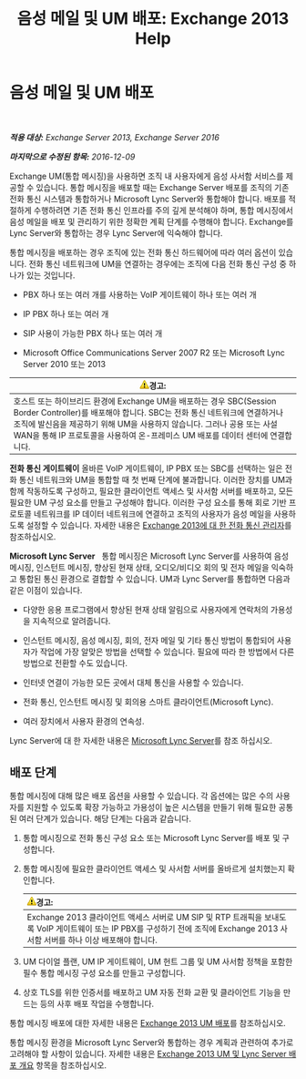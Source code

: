 ﻿---
title: '음성 메일 및 UM 배포: Exchange 2013 Help'
TOCTitle: 음성 메일 및 UM 배포
ms:assetid: 3df61b62-a1e4-41fb-969c-319189ae4e42
ms:mtpsurl: https://technet.microsoft.com/ko-kr/library/JJ673519(v=EXCHG.150)
ms:contentKeyID: 50482925
ms.date: 05/22/2018
mtps_version: v=EXCHG.150
ms.translationtype: MT
---

# 음성 메일 및 UM 배포

 

_**적용 대상:** Exchange Server 2013, Exchange Server 2016_

_**마지막으로 수정된 항목:** 2016-12-09_

Exchange UM(통합 메시징)을 사용하면 조직 내 사용자에게 음성 사서함 서비스를 제공할 수 있습니다. 통합 메시징을 배포할 때는 Exchange Server 배포를 조직의 기존 전화 통신 시스템과 통합하거나 Microsoft Lync Server와 통합해야 합니다. 배포를 적절하게 수행하려면 기존 전화 통신 인프라를 주의 깊게 분석해야 하며, 통합 메시징에서 음성 메일을 배포 및 관리하기 위한 정확한 계획 단계를 수행해야 합니다. Exchange를 Lync Server와 통합하는 경우 Lync Server에 익숙해야 합니다.

통합 메시징을 배포하는 경우 조직에 있는 전화 통신 하드웨어에 따라 여러 옵션이 있습니다. 전화 통신 네트워크에 UM을 연결하는 경우에는 조직에 다음 전화 통신 구성 중 하나가 있는 것입니다.

  - PBX 하나 또는 여러 개를 사용하는 VoIP 게이트웨이 하나 또는 여러 개

  - IP PBX 하나 또는 여러 개

  - SIP 사용이 가능한 PBX 하나 또는 여러 개

  - Microsoft Office Communications Server 2007 R2 또는 Microsoft Lync Server 2010 또는 2013

<table>
<thead>
<tr class="header">
<th><img src="images/Bb125224.warning(EXCHG.150).gif" title="경고" alt="경고" />경고:</th>
</tr>
</thead>
<tbody>
<tr class="odd">
<td>호스트 또는 하이브리드 환경에 Exchange UM을 배포하는 경우 SBC(Session Border Controller)를 배포해야 합니다. SBC는 전화 통신 네트워크에 연결하거나 조직에 발신음을 제공하기 위해 UM을 사용하지 않습니다. 그러나 공용 또는 사설 WAN을 통해 IP 프로토콜을 사용하여 온-프레미스 UM 배포를 데이터 센터에 연결합니다.</td>
</tr>
</tbody>
</table>


**전화 통신 게이트웨이** 올바른 VoIP 게이트웨이, IP PBX 또는 SBC를 선택하는 일은 전화 통신 네트워크와 UM을 통합할 때 첫 번째 단계에 불과합니다. 이러한 장치를 UM과 함께 작동하도록 구성하고, 필요한 클라이언트 액세스 및 사서함 서버를 배포하고, 모든 필요한 UM 구성 요소를 만들고 구성해야 합니다. 이러한 구성 요소를 통해 회로 기반 프로토콜 네트워크를 IP 데이터 네트워크에 연결하고 조직의 사용자가 음성 메일을 사용하도록 설정할 수 있습니다. 자세한 내용은 [Exchange 2013에 대 한 전화 통신 관리자](telephony-advisor-for-exchange-2013-exchange-2013-help.md)를 참조하십시오.

**Microsoft Lync Server**   통합 메시징은 Microsoft Lync Server를 사용하여 음성 메시징, 인스턴트 메시징, 향상된 현재 상태, 오디오/비디오 회의 및 전자 메일을 익숙하고 통합된 통신 환경으로 결합할 수 있습니다. UM과 Lync Server를 통합하면 다음과 같은 이점이 있습니다.

  - 다양한 응용 프로그램에서 향상된 현재 상태 알림으로 사용자에게 연락처의 가용성을 지속적으로 알려줍니다.

  - 인스턴트 메시징, 음성 메시징, 회의, 전자 메일 및 기타 통신 방법이 통합되어 사용자가 작업에 가장 알맞은 방법을 선택할 수 있습니다. 필요에 따라 한 방법에서 다른 방법으로 전환할 수도 있습니다.

  - 인터넷 연결이 가능한 모든 곳에서 대체 통신을 사용할 수 있습니다.

  - 전화 통신, 인스턴트 메시징 및 회의용 스마트 클라이언트(Microsoft Lync).

  - 여러 장치에서 사용자 환경의 연속성.

Lync Server에 대 한 자세한 내용은 [Microsoft Lync Server](https://go.microsoft.com/fwlink/p/?linkid=265752)를 참조 하십시오.

## 배포 단계

통합 메시징에 대해 많은 배포 옵션을 사용할 수 있습니다. 각 옵션에는 많은 수의 사용자를 지원할 수 있도록 확장 가능하고 가용성이 높은 시스템을 만들기 위해 필요한 공통된 여러 단계가 있습니다. 해당 단계는 다음과 같습니다.

1.  통합 메시징으로 전화 통신 구성 요소 또는 Microsoft Lync Server를 배포 및 구성합니다.

2.  통합 메시징에 필요한 클라이언트 액세스 및 사서함 서버를 올바르게 설치했는지 확인합니다.
    
    <table>
    <thead>
    <tr class="header">
    <th><img src="images/Bb125224.warning(EXCHG.150).gif" title="경고" alt="경고" />경고:</th>
    </tr>
    </thead>
    <tbody>
    <tr class="odd">
    <td>Exchange 2013 클라이언트 액세스 서버로 UM SIP 및 RTP 트래픽을 보내도록 VoIP 게이트웨이 또는 IP PBX를 구성하기 전에 조직에 Exchange 2013 사서함 서버를 하나 이상 배포해야 합니다.</td>
    </tr>
    </tbody>
    </table>


3.  UM 다이얼 플랜, UM IP 게이트웨이, UM 헌트 그룹 및 UM 사서함 정책을 포함한 필수 통합 메시징 구성 요소를 만들고 구성합니다.

4.  상호 TLS를 위한 인증서를 배포하고 UM 자동 전화 교환 및 클라이언트 기능을 만드는 등의 사후 배포 작업을 수행합니다.

통합 메시징 배포에 대한 자세한 내용은 [Exchange 2013 UM 배포](deploy-exchange-2013-um-exchange-2013-help.md)를 참조하십시오.

통합 메시징 환경을 Microsoft Lync Server와 통합하는 경우 계획과 관련하여 추가로 고려해야 할 사항이 있습니다. 자세한 내용은 [Exchange 2013 UM 및 Lync Server 배포 개요](deploying-exchange-2013-um-and-lync-server-overview-exchange-2013-help.md) 항목을 참조하십시오.


